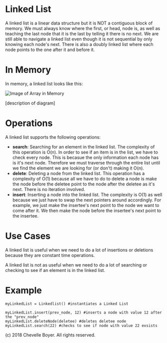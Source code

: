 # Linked List

A linked list is a linear data structure but it is NOT a contiguous block of memory. We must always know where the first, or head, node is, as well as teaching the last node that it is the last by telling it there is no next. We are still able to navigate a linked list even though it is not sequential by only knowing each node's next. There is also a doubly linked list where each node points to the one after it and before it.

# In Memory

In memory, a linked list looks like this:

![Image of Array in Memory](images/array_memory.png)

\[description of diagram\]

# Operations

A linked list supports the following operations:

* **search**: Searching for an element in the linked list. The complexity of this operation is O(n). In order to see if an item is in the list, we have to check every node. This is becasue the only information each node has is it's next node. Therefore we must traverse through the entire list until we find the element we are looking for (or don't) making it O(n).
* **delete**: Deleting a node from the linked list. This operation has a complexity of O(1) because all we have to do to delete a node is make the node before the deletee point to the node after the deletee as it's next. There is no iteration involved.
* **insert**: Inserting a node into the linked list. The complexity is O(1) as well because we just have to swap the next pointers around accordingly. For example, we just make the insertee's next point to the node we want to come after it. We then make the node before the insertee's next point to the insertee.

# Use Cases

A linked list is useful when we need to do a lot of insertions or deletions because they are constant time operations.

A linked list is not as useful when we need to do a lot of searching or checking to see if an element is in the linked list.

# Example

```
myLinkedList = Linkedlist() #instantiates a Linked List

myLinkedList.insert(prev_node, 12) #inserts a node with value 12 after the "prev_node"
myLinkedList.deleteNode(deletee) #deletes deletee node
myLinkedList.search(22) #checks to see if node with value 22 exsists
```

(c) 2018 Chevelle Boyer. All rights reserved.